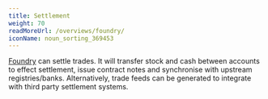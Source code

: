 ```yaml
---
title: Settlement
weight: 70
readMoreUrl: /overviews/foundry/
iconName: noun_sorting_369453
---
```


[Foundry](/overviews/foundry/) can settle trades.  It will transfer stock and cash between accounts to effect settlement, issue contract notes and synchronise with upstream registries/banks. Alternatively, trade feeds can be generated to integrate with third party settlement systems.
